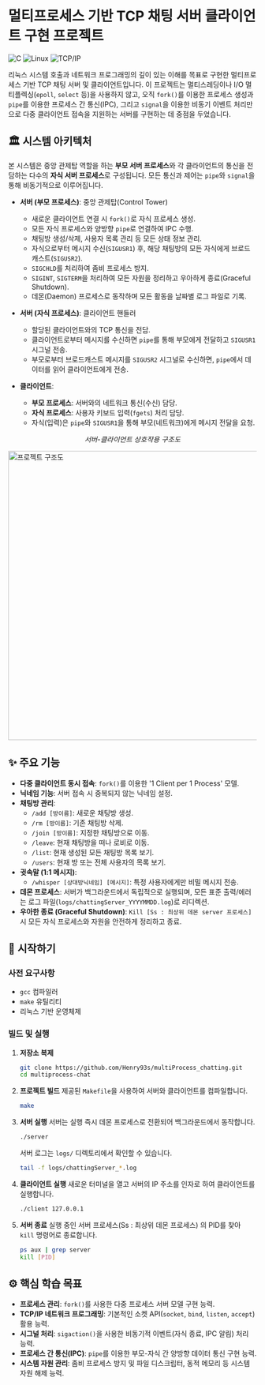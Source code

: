 # 멀티프로세스 기반 TCP 채팅 서버 클라이언트 구현 프로젝트

![C](https://img.shields.io/badge/C-Language-blue.svg?style=for-the-badge&logo=c)
![Linux](https://img.shields.io/badge/Linux-System_Call-yellowgreen.svg?style=for-the-badge&logo=linux)
![TCP/IP](https://img.shields.io/badge/Networking-TCP/IP-orange.svg?style=for-the-badge)

리눅스 시스템 호출과 네트워크 프로그래밍의 깊이 있는 이해를 목표로 구현한 멀티프로세스 기반 TCP 채팅 서버 및 클라이언트입니다. 이 프로젝트는 멀티스레딩이나 I/O 멀티플렉싱(`epoll`, `select` 등)을 사용하지 않고, 오직 `fork()`를 이용한 프로세스 생성과 `pipe`를 이용한 프로세스 간 통신(IPC), 그리고 `signal`을 이용한 비동기 이벤트 처리만으로 다중 클라이언트 접속을 지원하는 서버를 구현하는 데 중점을 두었습니다.

## 🏛️ 시스템 아키텍처

본 시스템은 중앙 관제탑 역할을 하는 **부모 서버 프로세스**와 각 클라이언트의 통신을 전담하는 다수의 **자식 서버 프로세스**로 구성됩니다. 모든 통신과 제어는 `pipe`와 `signal`을 통해 비동기적으로 이루어집니다.

-   **서버 (부모 프로세스)**: 중앙 관제탑(Control Tower)
    -   새로운 클라이언트 연결 시 `fork()`로 자식 프로세스 생성.
    -   모든 자식 프로세스와 양방향 `pipe`로 연결하여 IPC 수행.
    -   채팅방 생성/삭제, 사용자 목록 관리 등 모든 상태 정보 관리.
    -   자식으로부터 메시지 수신(`SIGUSR1`) 후, 해당 채팅방의 모든 자식에게 브로드캐스트(`SIGUSR2`).
    -   `SIGCHLD`를 처리하여 좀비 프로세스 방지.
    -   `SIGINT`, `SIGTERM`을 처리하여 모든 자원을 정리하고 우아하게 종료(Graceful Shutdown).
    -   데몬(Daemon) 프로세스로 동작하며 모든 활동을 날짜별 로그 파일로 기록.

-   **서버 (자식 프로세스)**: 클라이언트 핸들러
    -   할당된 클라이언트와의 TCP 통신을 전담.
    -   클라이언트로부터 메시지를 수신하면 `pipe`를 통해 부모에게 전달하고 `SIGUSR1` 시그널 전송.
    -   부모로부터 브로드캐스트 메시지를 `SIGUSR2` 시그널로 수신하면, `pipe`에서 데이터를 읽어 클라이언트에게 전송.

-   **클라이언트**:
    -   **부모 프로세스**: 서버와의 네트워크 통신(수신) 담당.
    -   **자식 프로세스**: 사용자 키보드 입력(`fgets`) 처리 담당.
    -   자식(입력)은 `pipe`와 `SIGUSR1`을 통해 부모(네트워크)에게 메시지 전달을 요청.


*<p align="center">서버-클라이언트 상호작용 구조도</p>*
<img width="2057" height="586" alt="프로젝트 구조도" src="https://github.com/user-attachments/assets/69b42e7c-336c-481a-9faa-e3c55dcc1cd2" />


## ✨ 주요 기능

-   **다중 클라이언트 동시 접속**: `fork()`를 이용한 '1 Client per 1 Process' 모델.
-   **닉네임 기능**: 서버 접속 시 중복되지 않는 닉네임 설정.
-   **채팅방 관리**:
    -   `/add [방이름]`: 새로운 채팅방 생성.
    -   `/rm [방이름]`: 기존 채팅방 삭제.
    -   `/join [방이름]`: 지정한 채팅방으로 이동.
    -   `/leave`: 현재 채팅방을 떠나 로비로 이동.
    -   `/list`: 현재 생성된 모든 채팅방 목록 보기.
    -   `/users`: 현재 방 또는 전체 사용자의 목록 보기.
-   **귓속말 (1:1 메시지)**:
    -   `/whisper [상대방닉네임] [메시지]`: 특정 사용자에게만 비밀 메시지 전송.
-   **데몬 프로세스**: 서버가 백그라운드에서 독립적으로 실행되며, 모든 표준 출력/에러는 로그 파일(`logs/chattingServer_YYYYMMDD.log`)로 리디렉션.
-   **우아한 종료 (Graceful Shutdown)**: `Kill [Ss : 최상위 데몬 server 프로세스]` 시 모든 자식 프로세스와 자원을 안전하게 정리하고 종료.

## 🚀 시작하기

### 사전 요구사항
-   `gcc` 컴파일러
-   `make` 유틸리티
-   리눅스 기반 운영체제

### 빌드 및 실행

1.  **저장소 복제**
    ```bash
    git clone https://github.com/Henry93s/multiProcess_chatting.git
    cd multiprocess-chat
    ```

2.  **프로젝트 빌드**
    제공된 `Makefile`을 사용하여 서버와 클라이언트를 컴파일합니다.
    ```bash
    make
    ```

3.  **서버 실행**
    서버는 실행 즉시 데몬 프로세스로 전환되어 백그라운드에서 동작합니다.
    ```bash
    ./server
    ```
    서버 로그는 `logs/` 디렉토리에서 확인할 수 있습니다.
    ```bash
    tail -f logs/chattingServer_*.log
    ```

4.  **클라이언트 실행**
    새로운 터미널을 열고 서버의 IP 주소를 인자로 하여 클라이언트를 실행합니다.
    ```bash
    ./client 127.0.0.1
    ```

5.  **서버 종료**
    실행 중인 서버 프로세스(Ss : 최상위 데몬 프로세스) 의 PID를 찾아 `kill` 명령어로 종료합니다.
    ```bash
    ps aux | grep server
    kill [PID]
    ```

## ⚙️ 핵심 학습 목표

-   **프로세스 관리**: `fork()`를 사용한 다중 프로세스 서버 모델 구현 능력.
-   **TCP/IP 네트워크 프로그래밍**: 기본적인 소켓 API(`socket`, `bind`, `listen`, `accept`) 활용 능력.
-   **시그널 처리**: `sigaction()`을 사용한 비동기적 이벤트(자식 종료, IPC 알림) 처리 능력.
-   **프로세스 간 통신(IPC)**: `pipe`를 이용한 부모-자식 간 양방향 데이터 통신 구현 능력.
-   **시스템 자원 관리**: 좀비 프로세스 방지 및 파일 디스크립터, 동적 메모리 등 시스템 자원 해제 능력.
